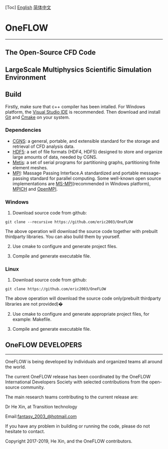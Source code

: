 [Toc]
[English](./README.md) [简体中文 ](./README_zh_CN.md)
# OneFLOW
-----------------------------------------------------------
The Open-Source CFD Code
-----------------------------------------------------------
LargeScale Multiphysics Scientific Simulation Environment
-----------------------------------------------------------

## Build
Firstly, make sure that c++ compiler has been intalled. For Windows platform, the [Visual Studio IDE](https://visualstudio.microsoft.com/ "Visual Studio IDE") is recommended. Then download and install [Git](https://git-scm.com/ "Git") and [Cmake](https://cmake.org/download/ "cmake") on your system.

### Dependencies

* [CGNS](https://github.com/CGNS/CGNS "CGNS"): a general, portable, and extensible standard for the storage and retrieval of CFD analysis data.
* [HDF5](https://www.hdfgroup.org/downloads/hdf5/ "hdf5"): a set of file formats (HDF4, HDF5) designed to store and organize large amounts of data, needed by CGNS.
* [Metis](http://glaros.dtc.umn.edu/gkhome/metis/metis/download "Metis"): a set of serial programs for partitioning graphs, partitioning finite element meshes.
* [MPI](https://computing.llnl.gov/tutorials/mpi/ "MPI"): Massage Passing Interface.A standardized and portable message-passing standard for parallel computing. Some well-known open source implementations are [MS-MPI](https://github.com/Microsoft/Microsoft-MPI "MS-MPI")(recommended in Windows platform), [MPICH](https://github.com/pmodels/mpich "MPICH") and [OpenMPI](https://github.com/open-mpi/ompi "OpenMPI").

### Windows

1. Download source code from github:
```
git clone --recursive https://github.com/eric2003/OneFLOW
```
The above operation will download the source code together with prebuilt thirdparty libraries. You can also build them by yourself.

2. Use cmake to configure and generate project files.
   
3. Compile and generate executable file.
   
### Linux

1. Download source code from github:
```
git clone https://github.com/eric2003/OneFLOW
```
The above operation will download the source code only(prebuilt thirdparty libraries are not provided)�

2. Use cmake to configure and generate appropriate project files, for example: Makefile.
   
3. Compile and generate executable file.
   
## OneFLOW DEVELOPERS
-----------------------------------------------------------
OneFLOW is being developed by individuals and organized teams all around the world.

The current OneFLOW release has been coordinated by the OneFLOW International Developers Society with selected contributions from the open-source community.

The main research teams contributing to the current release are:

Dr He Xin, at Transition technology

Email:<fantasy_2003_@hotmail.com>

If you have any problem in building or running the code, please do not hesitate to contact.

Copyright 2017-2019, He Xin, and the OneFLOW contributors.
